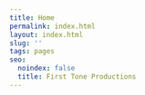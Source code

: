 ```yaml
---
title: Home
permalink: index.html
layout: index.html
slug: ''
tags: pages
seo:
  noindex: false
  title: First Tone Productions
---
```



